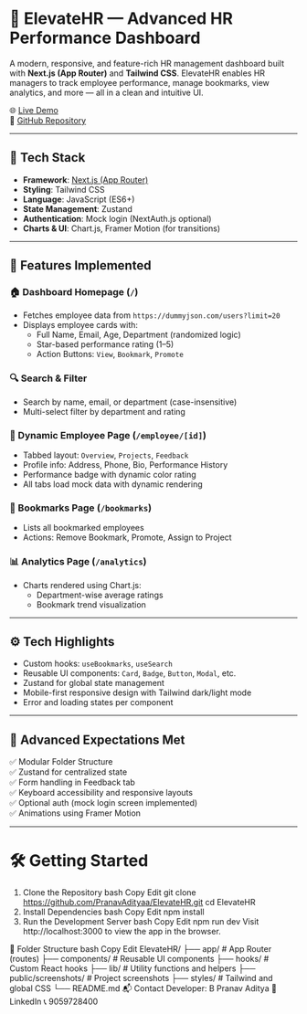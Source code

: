 # 💼 ElevateHR — Advanced HR Performance Dashboard

A modern, responsive, and feature-rich HR management dashboard built with **Next.js (App Router)** and **Tailwind CSS**. ElevateHR enables HR managers to track employee performance, manage bookmarks, view analytics, and more — all in a clean and intuitive UI.

🌐 [Live Demo](https://elevate-hr.vercel.app/)  
📂 [GitHub Repository](https://github.com/PranavAdityaa/ElevateHR)

---

## 🔧 Tech Stack

- **Framework**: [Next.js (App Router)](https://nextjs.org/docs/app)
- **Styling**: Tailwind CSS
- **Language**: JavaScript (ES6+)
- **State Management**: Zustand
- **Authentication**: Mock login (NextAuth.js optional)
- **Charts & UI**: Chart.js, Framer Motion (for transitions)

---

## 🚀 Features Implemented

### 🏠 Dashboard Homepage (`/`)
- Fetches employee data from `https://dummyjson.com/users?limit=20`
- Displays employee cards with:
  - Full Name, Email, Age, Department (randomized logic)
  - Star-based performance rating (1–5)
  - Action Buttons: `View`, `Bookmark`, `Promote`

### 🔍 Search & Filter
- Search by name, email, or department (case-insensitive)
- Multi-select filter by department and rating

### 👤 Dynamic Employee Page (`/employee/[id]`)
- Tabbed layout: `Overview`, `Projects`, `Feedback`
- Profile info: Address, Phone, Bio, Performance History
- Performance badge with dynamic color rating
- All tabs load mock data with dynamic rendering

### 📌 Bookmarks Page (`/bookmarks`)
- Lists all bookmarked employees
- Actions: Remove Bookmark, Promote, Assign to Project

### 📊 Analytics Page (`/analytics`)
- Charts rendered using Chart.js:
  - Department-wise average ratings
  - Bookmark trend visualization

---

## ⚙️ Tech Highlights

- Custom hooks: `useBookmarks`, `useSearch`
- Reusable UI components: `Card`, `Badge`, `Button`, `Modal`, etc.
- Zustand for global state management
- Mobile-first responsive design with Tailwind dark/light mode
- Error and loading states per component

---

## 🧠 Advanced Expectations Met

✅ Modular Folder Structure  
✅ Zustand for centralized state  
✅ Form handling in Feedback tab  
✅ Keyboard accessibility and responsive layouts  
✅ Optional auth (mock login screen implemented)  
✅ Animations using Framer Motion  

---

# 🛠️ Getting Started
1. Clone the Repository
bash
Copy
Edit
git clone https://github.com/PranavAdityaa/ElevateHR.git
cd ElevateHR
2. Install Dependencies
bash
Copy
Edit
npm install
3. Run the Development Server
bash
Copy
Edit
npm run dev
Visit http://localhost:3000 to view the app in the browser.

📁 Folder Structure
bash
Copy
Edit
ElevateHR/
├── app/                # App Router (routes)
├── components/         # Reusable UI components
├── hooks/              # Custom React hooks
├── lib/                # Utility functions and helpers
├── public/screenshots/ # Project screenshots
├── styles/             # Tailwind and global CSS
└── README.md
📬 Contact
Developer: B Pranav Aditya
📧 LinkedIn
📞 9059728400


